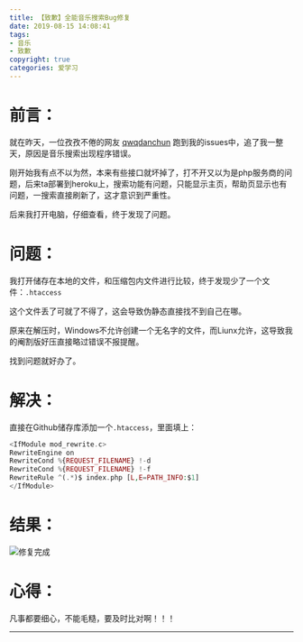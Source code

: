 ```yaml
---
title: 【致歉】全能音乐搜索Bug修复
date: 2019-08-15 14:08:41
tags:
- 音乐
- 致歉
copyright: true
categories: 爱学习
---
```

# 前言：

就在昨天，一位孜孜不倦的网友 [qwqdanchun](https://github.com/qwqdanchun) 跑到我的issues中，追了我一整天，原因是音乐搜索出现程序错误。

刚开始我有点不以为然，本来有些接口就坏掉了，打不开又以为是php服务商的问题，后来ta部署到heroku上，搜索功能有问题，只能显示主页，帮助页显示也有问题，一搜索直接刷新了，这才意识到严重性。

后来我打开电脑，仔细查看，终于发现了问题。

# 问题：

我打开储存在本地的文件，和压缩包内文件进行比较，终于发现少了一个文件：`.htaccess`

这个文件丢了可就了不得了，这会导致伪静态直接找不到自己在哪。

原来在解压时，Windows不允许创建一个无名字的文件，而Liunx允许，这导致我的阉割版好压直接略过错误不报提醒。

找到问题就好办了。

# 解决：

直接在Github储存库添加一个`.htaccess`，里面填上：

```php
<IfModule mod_rewrite.c>
RewriteEngine on
RewriteCond %{REQUEST_FILENAME} !-d
RewriteCond %{REQUEST_FILENAME} !-f
RewriteRule ^(.*)$ index.php [L,E=PATH_INFO:$1]
</IfModule>
```
# 结果：

![修复完成](https://img.cyfan.top/pic/MUSIC/OK.jpg "修复完成")

# 心得：

凡事都要细心，不能毛糙，要及时比对啊！！！

- - -
